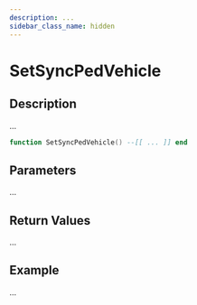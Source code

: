 ```yaml
---
description: ...
sidebar_class_name: hidden
---
```


# SetSyncPedVehicle

## Description

...

```lua
function SetSyncPedVehicle() --[[ ... ]] end
```

## Parameters

...

## Return Values

...

## Example

...

